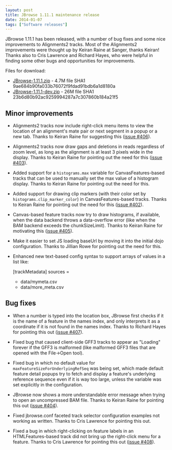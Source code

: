 ```yaml
---
layout: post
title: JBrowse 1.11.1 maintenance release
date: 2014-01-07
tags: ["Software releases"]
---
```


JBrowse 1.11.1 has been released, with a number of bug fixes and some nice improvements to Alignments2 tracks.  Most of the Alignments2 improvements were thought up by Keiran Raine at Sanger, thanks Keiran!  Thanks also to Cris Lawrence and Richard Hayes, who were helpful in finding some other bugs and opportunities for improvements.

Files for download:

*   [JBrowse-1.11.1.zip](/wordpress/wp-content/plugins/download-monitor/download.php?id=89 "download JBrowse-1.11.1.zip") - 4.7M
file SHA1 9ae684b90fa033b76072f9fdad91bdb6a1d8180a
*   [JBrowse-1.11.1-dev.zip](http://jbrowse.org/wordpress/wp-content/plugins/download-monitor/download.php?id=90 "download JBrowse-1.11.1-dev.zip") - 26M
file SHA1 23b6d80b92ac9259994287a7c307860b184a21f5

## Minor improvements

*   Alignments2 tracks now include right-click menu items to view the
location of an alignment's mate pair or next segment in a popup or
a new tab.  Thanks to Keiran Raine for suggesting this ([issue #406](https://github.com/gmod/jbrowse/issues/406)).

*   Alignments2 tracks now draw gaps and deletions in reads regardless
of zoom level, as long as the alignment is at least 3 pixels wide
in the display.  Thanks to Keiran Raine for pointing out the need
for this ([issue #403](https://github.com/gmod/jbrowse/issues/403)).

*   Added support for a `histograms.max` variable for
CanvasFeatures-based tracks that can be used to manually set the
max value of a histogram display.  Thanks to Keiran Raine for
pointing out the need for this.

*   Added support for drawing clip markers (with their color set by
`histograms.clip_marker_color`) in CanvasFeatures-based
tracks. Thanks to Keiran Raine for pointing out the need for this
([issue #402](https://github.com/gmod/jbrowse/issues/402)).

*   Canvas-based feature tracks now try to draw histograms, if
available, when the data backend throws a data-overflow error (like
when the BAM backend exceeds the chunkSizeLimit).  Thanks to Keiran
Raine for motivating this ([issue #405](https://github.com/gmod/jbrowse/issues/405)).

*   Make it easier to set JS loading baseUrl by moving it into the
initial dojo configuration.  Thanks to Jillian Rowe for pointing
out the need for this.

*   Enhanced new text-based config syntax to support arrays of values
in a list like:

    [trackMetadata]
    sources =
      + data/mymeta.csv
      + data/more_meta.csv

## Bug fixes

*   When a number is typed into the location box, JBrowse first checks
if it is the name of a feature in the names index, and only
interprets it as a coordinate if it is not found in the names
index.  Thanks to Richard Hayes for pointing this out ([issue #407](https://github.com/gmod/jbrowse/issues/407)).

*   Fixed bug that caused client-side GFF3 tracks to appear as
"Loading" forever if the GFF3 is malformed (like malformed GFF3
files that are opened with the File->Open tool).

*   Fixed bug in which no default value for
`maxFeatureSizeForUnderlyingRefSeq` was being set, which made
default feature detail popups try to fetch and display a feature's
underlying reference sequence even if it is way too large, unless
the variable was set explicitly in the configuration.

*   JBrowse now shows a more understandable error message when trying
to open an uncompressed BAM file.  Thanks to Keiran Raine for
pointing this out ([issue #404](https://github.com/gmod/jbrowse/issues/404)).

*   Fixed jbrowse.conf faceted track selector configuration examples
not working as written.  Thanks to Cris Lawrence for pointing this
out.

*   Fixed a bug in which right-clicking on feature labels in an
HTMLFeatures-based track did not bring up the right-click menu for
a feature.  Thanks to Cris Lawrence for pointing this out ([issue #408](https://github.com/gmod/jbrowse/issues/408)).